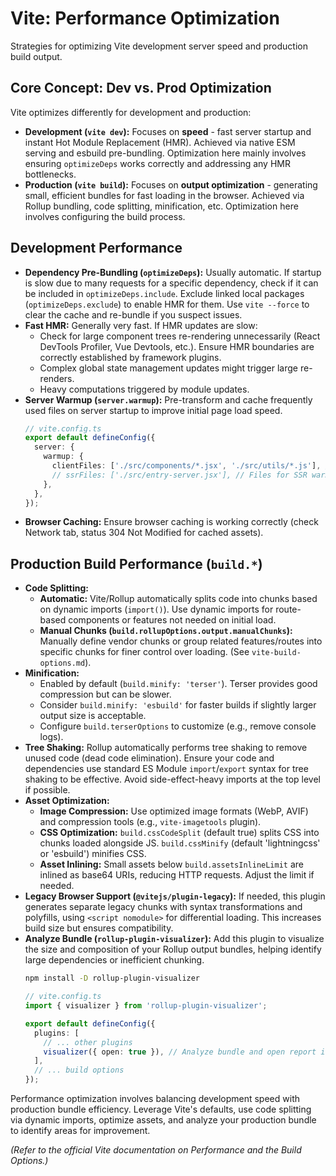# Vite: Performance Optimization

Strategies for optimizing Vite development server speed and production build output.

## Core Concept: Dev vs. Prod Optimization

Vite optimizes differently for development and production:

*   **Development (`vite dev`):** Focuses on **speed** - fast server startup and instant Hot Module Replacement (HMR). Achieved via native ESM serving and esbuild pre-bundling. Optimization here mainly involves ensuring `optimizeDeps` works correctly and addressing any HMR bottlenecks.
*   **Production (`vite build`):** Focuses on **output optimization** - generating small, efficient bundles for fast loading in the browser. Achieved via Rollup bundling, code splitting, minification, etc. Optimization here involves configuring the build process.

## Development Performance

*   **Dependency Pre-Bundling (`optimizeDeps`):** Usually automatic. If startup is slow due to many requests for a specific dependency, check if it can be included in `optimizeDeps.include`. Exclude linked local packages (`optimizeDeps.exclude`) to enable HMR for them. Use `vite --force` to clear the cache and re-bundle if you suspect issues.
*   **Fast HMR:** Generally very fast. If HMR updates are slow:
    *   Check for large component trees re-rendering unnecessarily (React DevTools Profiler, Vue Devtools, etc.). Ensure HMR boundaries are correctly established by framework plugins.
    *   Complex global state management updates might trigger large re-renders.
    *   Heavy computations triggered by module updates.
*   **Server Warmup (`server.warmup`):** Pre-transform and cache frequently used files on server startup to improve initial page load speed.
    ```typescript
    // vite.config.ts
    export default defineConfig({
      server: {
        warmup: {
          clientFiles: ['./src/components/*.jsx', './src/utils/*.js'], // Files to pre-transform
          // ssrFiles: ['./src/entry-server.jsx'], // Files for SSR warmup
        },
      },
    });
    ```
*   **Browser Caching:** Ensure browser caching is working correctly (check Network tab, status 304 Not Modified for cached assets).

## Production Build Performance (`build.*`)

*   **Code Splitting:**
    *   **Automatic:** Vite/Rollup automatically splits code into chunks based on dynamic imports (`import()`). Use dynamic imports for route-based components or features not needed on initial load.
    *   **Manual Chunks (`build.rollupOptions.output.manualChunks`):** Manually define vendor chunks or group related features/routes into specific chunks for finer control over loading. (See `vite-build-options.md`).
*   **Minification:**
    *   Enabled by default (`build.minify: 'terser'`). Terser provides good compression but can be slower.
    *   Consider `build.minify: 'esbuild'` for faster builds if slightly larger output size is acceptable.
    *   Configure `build.terserOptions` to customize (e.g., remove console logs).
*   **Tree Shaking:** Rollup automatically performs tree shaking to remove unused code (dead code elimination). Ensure your code and dependencies use standard ES Module `import`/`export` syntax for tree shaking to be effective. Avoid side-effect-heavy imports at the top level if possible.
*   **Asset Optimization:**
    *   **Image Compression:** Use optimized image formats (WebP, AVIF) and compression tools (e.g., `vite-imagetools` plugin).
    *   **CSS Optimization:** `build.cssCodeSplit` (default true) splits CSS into chunks loaded alongside JS. `build.cssMinify` (default 'lightningcss' or 'esbuild') minifies CSS.
    *   **Asset Inlining:** Small assets below `build.assetsInlineLimit` are inlined as base64 URIs, reducing HTTP requests. Adjust the limit if needed.
*   **Legacy Browser Support (`@vitejs/plugin-legacy`):** If needed, this plugin generates separate legacy chunks with syntax transformations and polyfills, using `<script nomodule>` for differential loading. This increases build size but ensures compatibility.
*   **Analyze Bundle (`rollup-plugin-visualizer`):** Add this plugin to visualize the size and composition of your Rollup output bundles, helping identify large dependencies or inefficient chunking.
    ```bash
    npm install -D rollup-plugin-visualizer
    ```
    ```typescript
    // vite.config.ts
    import { visualizer } from 'rollup-plugin-visualizer';

    export default defineConfig({
      plugins: [
        // ... other plugins
        visualizer({ open: true }), // Analyze bundle and open report in browser
      ],
      // ... build options
    });
    ```

Performance optimization involves balancing development speed with production bundle efficiency. Leverage Vite's defaults, use code splitting via dynamic imports, optimize assets, and analyze your production bundle to identify areas for improvement.

*(Refer to the official Vite documentation on Performance and the Build Options.)*